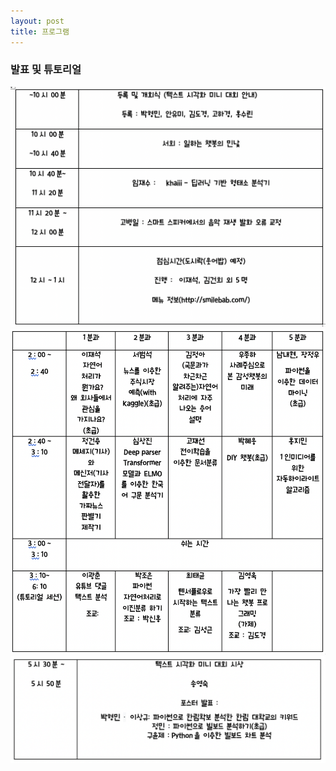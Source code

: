 ```yaml
---
layout: post
title: 프로그램
---
```





### 발표 및 튜토리얼

![table1](./assets/keynote.png)                         
![table2](./assets/session.png)           
![table3](./assets/post.png)          







